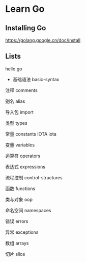 # Learn Go

## Installing Go

https://golang.google.cn/doc/install

## Lists

hello.go

 - 基础语法 basic-syntax
  
  注释 comments
  
  别名 alias
  
  导入包 import

类型 types

常量 constants
  IOTA iota

变量 variables


运算符 operators

表达式 expressions

流程控制 control-structures

函数 functions

类与对象 oop

命名空间 namespaces

错误 errors

异常 exceptions

数组 arrays

切片 slice


